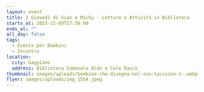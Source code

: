 ```yaml
---
layout: event
title: I Giovedì di Gian e Michy - Letture e Attività in Biblioteca
starts_at: 2023-11-09T17:30:00
ends_at: ""
all_day: false
tags:
  - Evento per Bambini
  - Incontro
location:
  city: Gaggiano
  address: Biblioteca Comunale Aldo e Cele Daccò
thumbnail: images/uploads/bambina-che-disegna-nel-suo-taccuino-1-.webp
flyer: images/uploads/img_1554.jpeg
---
```

